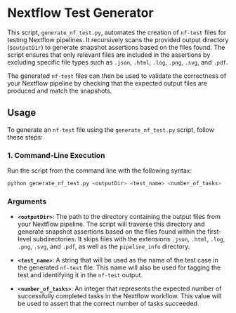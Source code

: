 # Nextflow Test Generator

This script, `generate_nf_test.py`, automates the creation of `nf-test` files for testing Nextflow pipelines. It recursively scans the provided output directory (`$outputDir`) to generate snapshot assertions based on the files found. The script ensures that only relevant files are included in the assertions by excluding specific file types such as `.json`, `.html`, `.log`, `.png`, `.svg`, and `.pdf`.

The generated `nf-test` files can then be used to validate the correctness of your Nextflow pipeline by checking that the expected output files are produced and match the snapshots.

## Usage

To generate an `nf-test` file using the `generate_nf_test.py` script, follow these steps:

### 1. Command-Line Execution

Run the script from the command line with the following syntax:

```bash
python generate_nf_test.py <outputDir> <test_name> <number_of_tasks>
```

### Arguments

- **`<outputDir>`**: The path to the directory containing the output files from your Nextflow pipeline. The script will traverse this directory and generate snapshot assertions based on the files found within the first-level subdirectories. It skips files with the extensions `.json`, `.html`, `.log`, `.png`, `.svg`, and `.pdf`, as well as the `pipeline_info` directory.

- **`<test_name>`**: A string that will be used as the name of the test case in the generated `nf-test` file. This name will also be used for tagging the test and identifying it in the `nf-test` output.

- **`<number_of_tasks>`**: An integer that represents the expected number of successfully completed tasks in the Nextflow workflow. This value will be used to assert that the correct number of tasks succeeded.

